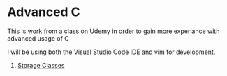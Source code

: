 # Advanced C
This is work from a class on Udemy in order to gain more experiance with advanced usage of C

I will be using both the Visual Studio Code IDE and vim for development. 

1. [Storage Classes](./storage_classes)
